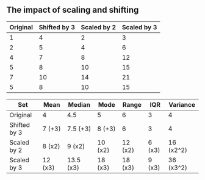 ## The impact of scaling and shifting

| Original | Shifted by 3 | Scaled by 2 | Scaled by 3 |
|----------|--------------|-------------|-------------|
| 1        | 4            | 2           | 3           |
| 2        | 5            | 4           | 6           |
| 4        | 7            | 8           | 12          |
| 5        | 8            | 10          | 15          |
| 7        | 10           | 14          | 21          |
| 5        | 8            | 10          | 15          |

| Set          | Mean    | Median    | Mode    | Range   | IQR    | Variance  |
|--------------|---------|-----------|---------|---------|--------|-----------|
| Original     | 4       | 4.5       | 5       | 6       | 3      | 4         |
| Shifted by 3 | 7 (+3)  | 7.5 (+3)  | 8 (+3)  | 6       | 3      | 4         |
| Scaled by 2  | 8 (x2)  | 9 (x2)    | 10 (x2) | 12 (x2) | 6 (x3) | 16 (x2^2) |
| Scaled by 3  | 12 (x3) | 13.5 (x3) | 18 (x3) | 18 (x3) | 9 (x3) | 36 (x3^2) |
